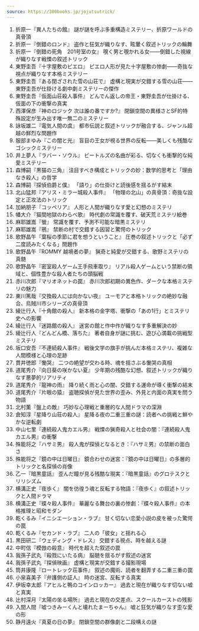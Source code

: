 ```yaml
---
source: https://300books.jp/jojutsutrick/
---
```

1. 折原一『異人たちの館』 謎が謎を呼ぶ多重構造ミステリー、折原ワールドの真骨頂
2. 折原一『倒錯のロンド』 盗作と狂気が織りなす、眩暈く叙述トリックの輪舞
3. 折原一『倒錯の死角　201号室の女』 覗く男と覗かれる女――倒錯した視線が織りなす戦慄の叙述トリック
4. 東野圭吾『十字屋敷のピエロ』 ピエロ人形が見た十字屋敷の惨劇――奇抜な視点が織りなす本格ミステリー
5. 東野圭吾『ある閉ざされた雪の山荘で』 虚構と現実が交錯する雪の山荘――東野圭吾が仕掛ける劇中劇ミステリーの傑作
6. 東野圭吾『仮面山荘殺人事件』 どんでん返しの帝王・東野圭吾が仕掛ける、仮面の下の衝撃の真実
7. 西澤保彦『神のロジック 次は誰の番ですか?』 閉鎖空間の異様さとSF的特殊設定が生み出す唯一無二のミステリー
8. 詠坂雄二『電気人間の虞』 都市伝説と叙述トリックが融合する、ジャンル超越の鮮烈な問題作
9. 服部まゆみ『この闇と光』 盲目の王女が視る世界の反転――美しくも残酷なゴシックミステリー
10. 井上夢人『ラバー・ソウル』 ビートルズの名曲が彩る、切なくも衝撃的な純愛ミステリー
11. 森博嗣『黒猫の三角』 注目すべき構成とトリックの妙：数学的思考と「理由なき殺人」の哲学
12. 森博嗣『探偵伯爵と僕』 「語り」の仕掛けと読後感を揺るがす結末
13. 北山猛邦『アリス・ミラー城殺人事件』 「物理の北山」の真骨頂：奇抜な設定と正攻法のトリック
14. 加納朋子『コッペリア』 人形と人間が織りなす愛と幻想のミステリ
15. 幡大介『猫間地獄のわらべ歌』 時代劇の常識を覆す、破天荒ミステリ絵巻
16. 麻耶雄嵩『螢』 常識を覆す、予測不可能な暗黒ミステリ
17. 麻耶雄嵩『鴉』 禁断の村で交錯する因習と驚愕のトリック
18. 歌野晶午『葉桜の季節に君を想うということ』 圧巻の叙述トリックと「必ず二度読みたくなる」問題作
19. 歌野晶午『ROMMY 越境者の夢』 猟奇と純愛が交錯する、歌野ミステリの真髄
20. 歌野晶午『密室殺人ゲーム王手飛車取り』 リアル殺人ゲームという禁断の領域と、個性豊かな殺人者たちの頭脳戦
21. 赤川次郎『マリオネットの罠』 赤川次郎初期の異色作、ダークな本格ミステリの魅力
22. 東川篤哉『交換殺人には向かない夜』 ユーモアと本格トリックの絶妙な融合、烏賊川市シリーズの真骨頂
23. 綾辻行人『十角館の殺人』 新本格の金字塔、衝撃の「あの1行」とミステリ史への影響
24. 綾辻行人『迷路館の殺人』 迷宮の館と作中作が織りなす多重解決の妙
25. 綾辻行人『どんどん橋、落ちた』 著者自身が謎に挑む、遊び心満載の挑戦型ミステリ
26. 坂口安吾『不連続殺人事件』 戦後文学の旗手が挑んだ本格ミステリ、複雑な人間模様と心理の足跡
27. 貫井徳郎『慟哭』 二つの絶望が交わる時、魂を揺さぶる慟哭の真相
28. 道尾秀介『向日葵の咲かない夏』 少年期の残酷な幻想、叙述トリックが織りなす悪夢的リアリティ
29. 道尾秀介『龍神の雨』 降り続く雨と心の闇、交錯する運命が導く衝撃の結末
30. 道尾秀介『片眼の猿』 盗聴探偵が見た世界の歪み、外見と内面の真実を問う物語
31. 北村薫『盤上の敵』 巧妙な心理戦と重層的な人間ドラマの深淵
32. 倉知淳『星降り山荘の殺人』 星降る夜の二重三重の謎：読者への挑戦と鮮やかな逆転劇
33. 中山七里『連続殺人鬼カエル男』 戦慄の猟奇殺人と社会の闇：『連続殺人鬼カエル男』の衝撃
34. 殊能将之『ハサミ男』 殺人鬼が探偵となるとき：『ハサミ男』の禁断の面白さ
35. 殊能将之『鏡の中は日曜日』 鏡合わせの迷宮：『鏡の中は日曜日』の多層的トリックと名探偵の肖像
36. 乙一『暗黒童話』 歪んだ瞳が見る残酷な現実：『暗黒童話』のグロテスクとリリシズム
37. 横溝正史『夜歩く』 闇を彷徨う魂と反転する物語：『夜歩く』の叙述トリックと人間ドラマ
38. 横溝正史『蝶々殺人事件』 華麗なる舞台の裏の惨劇：『蝶々殺人事件』の本格推理と昭和モダン
39. 乾くるみ『イニシエーション・ラブ』 甘く切ない恋愛小説の皮を被った驚愕の罠
40. 乾くるみ『セカンド・ラブ』 二人の「彼女」と揺れる心
41. 黒田研二『ウェディング・ドレス』 交錯する視点、時を越える謎
42. 中町信『模倣の殺意』 時代を超えた叙述の罠
43. 我孫子武丸『殺戮にいたる病』 脳髄を揺るがす叙述の迷宮
44. 我孫子武丸『探偵映画』 虚構と現実が交錯する撮影現場
45. 筒井康隆『ロートレック荘事件』 叙述の魔術、読者を翻弄する二重三重の罠
46. 小泉喜美子『弁護側の証人』 時の迷宮、反転する真実
47. 伊坂幸太郎『アヒルと鴨のコインロッカー』 過去と現在が織りなす切ない嘘と真実
48. 辻村深月『太陽の坐る場所』 過去と現在の交差点、スクールカーストの残影
49. 入間人間『嘘つきみーくんと壊れたまーちゃん』 嘘と狂気が織りなす歪な愛の形
50. 静月遠火『真夏の日の夢』 閉鎖空間の群像劇と二段構えの謎
